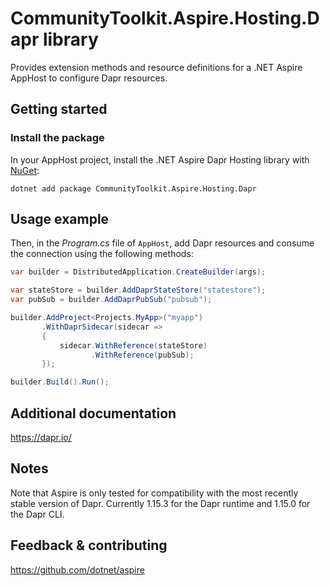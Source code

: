 # CommunityToolkit.Aspire.Hosting.Dapr library

Provides extension methods and resource definitions for a .NET Aspire AppHost to configure Dapr resources.

## Getting started

### Install the package

In your AppHost project, install the .NET Aspire Dapr Hosting library with [NuGet](https://www.nuget.org):

```dotnetcli
dotnet add package CommunityToolkit.Aspire.Hosting.Dapr
```

## Usage example

Then, in the _Program.cs_ file of `AppHost`, add Dapr resources and consume the connection using the following methods:

```csharp
var builder = DistributedApplication.CreateBuilder(args);

var stateStore = builder.AddDaprStateStore("statestore");
var pubSub = builder.AddDaprPubSub("pubsub");

builder.AddProject<Projects.MyApp>("myapp")
       .WithDaprSidecar(sidecar =>
       {
           sidecar.WithReference(stateStore)
                  .WithReference(pubSub);
       });

builder.Build().Run();
```

## Additional documentation

https://dapr.io/

## Notes

Note that Aspire is only tested for compatibility with the most recently stable version of Dapr.
Currently 1.15.3 for the Dapr runtime and 1.15.0 for the Dapr CLI.

## Feedback & contributing

https://github.com/dotnet/aspire
